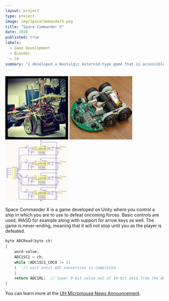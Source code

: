 ```yaml
---
layout: project
type: project
image: img/SpaceCommanderX.png
title: "Space Commander X"
date: 2020
published: true
labels:
  - Game Development
  - Blender
  - C#
summary: "I developed a Nostalgic Asteroid-type game that is accessible on the site."
---
```


<div class="text-center p-4">
  <img width="200px" src="../img/micromouse/micromouse-robot.png" class="img-thumbnail" >
  <img width="200px" src="../img/micromouse/micromouse-robot-2.jpg" class="img-thumbnail" >
  <img width="200px" src="../img/micromouse/micromouse-circuit.png" class="img-thumbnail" >
</div>

Space Commander X is a game developed on Unity where you control a ship in which you are to use to defeat oncoming forces. 
Basic controls are used, WASD for example along with support for arrow keys as well.
The game is never-ending, meaning that it will not stop until you as the player is defeated.
```cpp
byte ADCRead(byte ch)
{
    word value;
    ADC1SC1 = ch;
    while (ADC1SC1_COCO != 1)
    {   // wait until ADC conversion is completed   
    }
    return ADC1RL;  // lower 8-bit value out of 10-bit data from the ADC
}
```

You can learn more at the [UH Micromouse News Announcement](https://manoa.hawaii.edu/news/article.php?aId=2857).
